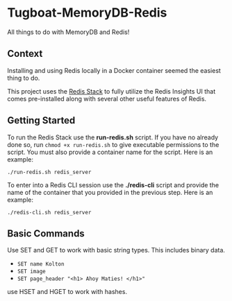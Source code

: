 # Tugboat-MemoryDB-Redis
All things to do with MemoryDB and Redis!

## Context 
Installing and using Redis locally in a Docker container seemed the easiest thing to do. 

This project uses the [Redis Stack](https://redis.io/docs/install/install-stack/) to fully utilize the Redis Insights UI that comes pre-installed 
along with several other useful features of Redis. 

## Getting Started
To run the Redis Stack use the **run-redis.sh** script. If you have no already done so, run ```chmod +x run-redis.sh``` to 
give executable permissions to the script. You must also provide a container name for the script. Here is an example:

```./run-redis.sh redis_server```

To enter into a Redis CLI session use the **./redis-cli** script and provide the name of the container that you provided in the previous step. Here is an example: 

```./redis-cli.sh redis_server```

## Basic Commands
Use SET and GET to work with basic string types. This includes binary data. 

- ```SET name Kolton```
- ```SET image ```
- ```SET page_header "<h1> Ahoy Maties! </h1>"```

use HSET and HGET to work with hashes. 


